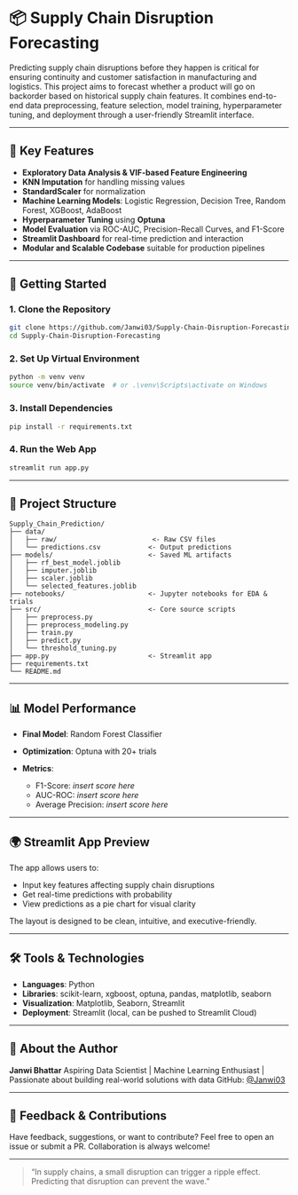 # 📦 Supply Chain Disruption Forecasting

Predicting supply chain disruptions before they happen is critical for ensuring continuity and customer satisfaction in manufacturing and logistics. This project aims to forecast whether a product will go on backorder based on historical supply chain features. It combines end-to-end data preprocessing, feature selection, model training, hyperparameter tuning, and deployment through a user-friendly Streamlit interface.

---

## 🔧 Key Features

* **Exploratory Data Analysis & VIF-based Feature Engineering**
* **KNN Imputation** for handling missing values
* **StandardScaler** for normalization
* **Machine Learning Models**: Logistic Regression, Decision Tree, Random Forest, XGBoost, AdaBoost
* **Hyperparameter Tuning** using **Optuna**
* **Model Evaluation** via ROC-AUC, Precision-Recall Curves, and F1-Score
* **Streamlit Dashboard** for real-time prediction and interaction
* **Modular and Scalable Codebase** suitable for production pipelines

---

## 🚀 Getting Started

### 1. Clone the Repository

```bash
git clone https://github.com/Janwi03/Supply-Chain-Disruption-Forecasting.git
cd Supply-Chain-Disruption-Forecasting
```

### 2. Set Up Virtual Environment

```bash
python -m venv venv
source venv/bin/activate  # or .\venv\Scripts\activate on Windows
```

### 3. Install Dependencies

```bash
pip install -r requirements.txt
```

### 4. Run the Web App

```bash
streamlit run app.py
```

---

## 📁 Project Structure

```
Supply_Chain_Prediction/
├── data/
│   ├── raw/                        <- Raw CSV files
│   └── predictions.csv            <- Output predictions
├── models/                        <- Saved ML artifacts
│   ├── rf_best_model.joblib
│   ├── imputer.joblib
│   ├── scaler.joblib
│   └── selected_features.joblib
├── notebooks/                     <- Jupyter notebooks for EDA & trials
├── src/                           <- Core source scripts
│   ├── preprocess.py
│   ├── preprocess_modeling.py
│   ├── train.py
│   ├── predict.py
│   └── threshold_tuning.py
├── app.py                         <- Streamlit app
├── requirements.txt
└── README.md
```

---

## 📊 Model Performance

* **Final Model**: Random Forest Classifier
* **Optimization**: Optuna with 20+ trials
* **Metrics**:

  * F1-Score: *insert score here*
  * AUC-ROC: *insert score here*
  * Average Precision: *insert score here*

---

## 🌍 Streamlit App Preview

The app allows users to:

* Input key features affecting supply chain disruptions
* Get real-time predictions with probability
* View predictions as a pie chart for visual clarity

The layout is designed to be clean, intuitive, and executive-friendly.

---

## 🛠️ Tools & Technologies

* **Languages**: Python
* **Libraries**: scikit-learn, xgboost, optuna, pandas, matplotlib, seaborn
* **Visualization**: Matplotlib, Seaborn, Streamlit
* **Deployment**: Streamlit (local, can be pushed to Streamlit Cloud)

---

## 🙋 About the Author

**Janwi Bhattar**
Aspiring Data Scientist | Machine Learning Enthusiast | Passionate about building real-world solutions with data
GitHub: [@Janwi03](https://github.com/Janwi03)

---

## 💌 Feedback & Contributions

Have feedback, suggestions, or want to contribute? Feel free to open an issue or submit a PR. Collaboration is always welcome!

---

> “In supply chains, a small disruption can trigger a ripple effect. Predicting that disruption can prevent the wave.”
